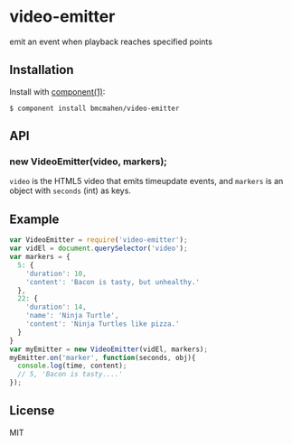 
# video-emitter

  emit an event when playback reaches specified points

## Installation

  Install with [component(1)](http://component.io):

    $ component install bmcmahen/video-emitter

## API

### new VideoEmitter(video, markers);

`video` is the HTML5 video that emits timeupdate events, and `markers` is an object with `seconds` (int) as keys.

## Example

```javascript
var VideoEmitter = require('video-emitter');
var vidEl = document.querySelector('video');
var markers = {
  5: {
    'duration': 10,
    'content': 'Bacon is tasty, but unhealthy.'
  },
  22: {
    'duration': 14,
    'name': 'Ninja Turtle',
    'content': 'Ninja Turtles like pizza.'
  }
}
var myEmitter = new VideoEmitter(vidEl, markers);
myEmitter.on('marker', function(seconds, obj){
  console.log(time, content);
  // 5, 'Bacon is tasty....'
});
```


## License

  MIT
